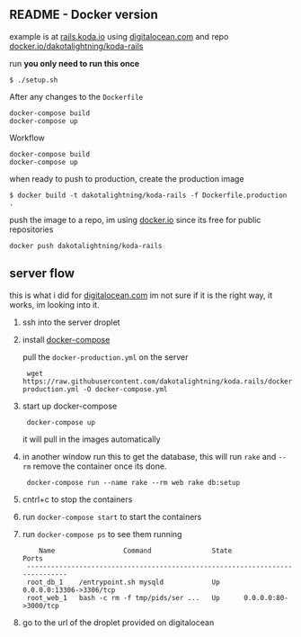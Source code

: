 ## README - Docker version

example is at [rails.koda.io](http://rails.koda.io/) using [digitalocean.com](http://digitalocean.com) and repo [docker.io/dakotalightning/koda-rails](https://hub.docker.com/r/dakotalightning/koda-rails/)

run **you only need to run this once**

    $ ./setup.sh

After any changes to the `Dockerfile`

    docker-compose build
    docker-compose up

Workflow

    docker-compose build
    docker-compose up

when ready to push to production, create the production image

    $ docker build -t dakotalightning/koda-rails -f Dockerfile.production .

push the image to a repo, im using [docker.io](https://hub.docker.com/r/dakotalightning/koda-rails/) since its free for public repositories

    docker push dakotalightning/koda-rails

## server flow
this is what i did for [digitalocean.com](http://digitalocean.com) im not sure if it is the right way, it works, im looking into it.

1. ssh into the server droplet
2. install [docker-compose](https://docs.docker.com/compose/install/)

	pull the `docker-production.yml` on the server

		wget https://raw.githubusercontent.com/dakotalightning/koda.rails/docker/docker-production.yml -O docker-compose.yml

3. start up docker-compose

		docker-compose up

	it will pull in the images automatically

4. in another window run this to get the database, this will run `rake` and `--rm` remove the container once its done.

		docker-compose run --name rake --rm web rake db:setup

5. cntrl+c to stop the containers
6. run `docker-compose start` to start the containers
7. run `docker-compose ps` to see them running

		   Name                 Command               State            Ports          
		-----------------------------------------------------------------------------
		root_db_1    /entrypoint.sh mysqld            Up      0.0.0.0:13306->3306/tcp
		root_web_1   bash -c rm -f tmp/pids/ser ...   Up      0.0.0.0:80->3000/tcp  
8. go to the url of the droplet provided on digitalocean



	
